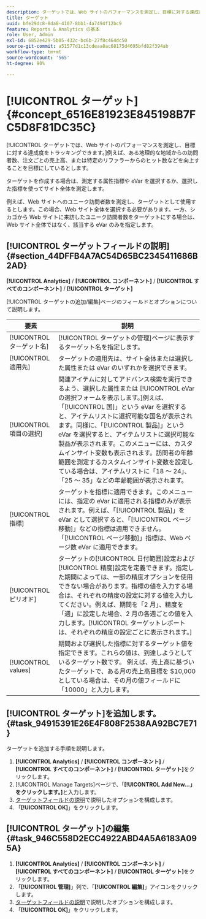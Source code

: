 ```yaml
---
description: ターゲットでは、Web サイトのパフォーマンスを測定し、目標に対する達成度をトラッキングできます。例えば、ある地理的な地域からの訪問者数、注文ごとの売上高、または特定のリファラーからのヒット数などを向上することを目標にしているとします。
title: ターゲット
uuid: bfe29dc8-8da8-4107-8bb1-4a7494f12bc9
feature: Reports & Analytics の基本
role: User, Admin
exl-id: 6852e429-5b05-432c-bc6b-27f8c464dc50
source-git-commit: a51577d1c13cdeaa8ac68175d4695bfd82f394ab
workflow-type: tm+mt
source-wordcount: '565'
ht-degree: 90%

---
```


# [!UICONTROL ターゲット] {#concept_6516E81923E845198B7FC5D8F81DC35C}

[!UICONTROL ターゲットでは、Web サイトのパフォーマンスを測定し、目標に対する達成度をトラッキングできます。]例えば、ある地理的な地域からの訪問者数、注文ごとの売上高、または特定のリファラーからのヒット数などを向上することを目標にしているとします。

ターゲットを作成する場合は、測定する属性指標や eVar を選択するか、選択した指標を使ってサイト全体を測定します。

例えば、Web サイトへのユニーク訪問者数を測定し、ターゲットとして使用するとします。この場合、Web サイト全体を選択する必要があります。一方、シカゴから Web サイトに来訪したユニーク訪問者数をターゲットにする場合は、Web サイト全体ではなく、該当する eVar のみを指定します。

## [!UICONTROL ターゲットフィールドの説明] {#section_44DFFB4A7AC54D65BC2345411686B2AD}

**[!UICONTROL Analytics]** /  **[!UICONTROL コンポーネント]** /  **[!UICONTROL すべてのコンポーネント]** /  **[!UICONTROL ターゲット]**

[!UICONTROL ターゲットの追加/編集]ページのフィールドとオプションについて説明します。

| 要素 | 説明 |
| --- | --- |
| [!UICONTROL ターゲット名] | [!UICONTROL ターゲットの管理]ページに表示するターゲット名を指定します。 |
| [!UICONTROL 適用先] | ターゲットの適用先は、サイト全体または選択した属性または eVar のいずれかを選択できます。 |
| [!UICONTROL 項目の選択] | 関連アイテムに対してアドバンス検索を実行できるよう、選択した属性または [!UICONTROL eVar の選択フォームを表示します。]‎例えば、「[!UICONTROL 国]」という eVar を選択すると、アイテムリストに選択可能な国名が表示されます。同様に、「[!UICONTROL 製品]」という eVar を選択すると、アイテムリストに選択可能な製品が表示されます。このメニューには、カスタムインサイト変数も表示されます。訪問者の年齢範囲を測定するカスタムインサイト変数を設定している場合は、アイテムリストに「18 ～ 24」、「25 ～ 35」などの年齢範囲が表示されます。 |
| [!UICONTROL 指標] | ターゲットを指標に適用できます。このメニューには、指定の eVar に適用される指標のみが表示されます。例えば、「[!UICONTROL 製品]」を eVar として選択すると、「[!UICONTROL ページ移動]」などの指標は適用できません。「[!UICONTROL ページ移動]」指標は、Web ページ数 eVar に適用できます。 |
| [!UICONTROL ピリオド] | ターゲットの[!UICONTROL 日付範囲]設定および[!UICONTROL 精度]設定を定義できます。指定した期間によっては、一部の精度オプションを使用できない場合があります。指標の値を入力する場合は、それぞれの精度の設定に対する値を入力してください。例えば、期間を「2 月」、精度を「週」に設定した場合、2 月の各週ごとの値を入力します。[!UICONTROL ターゲットレポートは、それぞれの精度の設定ごとに表示されます。] |
| [!UICONTROL values] | 期間および選択した指標に対するターゲット値を指定できます。これらの値は、到達しようとしているターゲット数です。 例えば、売上高に基づいたターゲットで、ある月の売上高目標を $10,000 としている場合は、その月の値フィールドに「10000」と入力します。 |

## [!UICONTROL ターゲット]を追加します。 {#task_94915391E26E4F808F2538AA92BC7E71}

ターゲットを追加する手順を説明します。

1. **[!UICONTROL Analytics]** / **[!UICONTROL コンポーネント]** / **[!UICONTROL すべてのコンポーネント]** / **[!UICONTROL ターゲット]**&#x200B;をクリックします。
1. [!UICONTROL Manage Targets]ページで、「**[!UICONTROL Add New...」をクリックします。]**&#x200B;と入力します。
1. [ターゲットフィールドの説明](/help/analyze/reports-analytics/targets.md#section_44DFFB4A7AC54D65BC2345411686B2AD)で説明したオプションを構成します。
1. 「**[!UICONTROL OK]**」をクリックします。

## [!UICONTROL ターゲット]の編集 {#task_946C558D2ECC4922ABD4A5A6183A095A}

1. **[!UICONTROL Analytics]** / **[!UICONTROL コンポーネント]** / **[!UICONTROL すべてのコンポーネント]** / **[!UICONTROL ターゲット]**&#x200B;をクリックします。
1.  「**[!UICONTROL 管理]**」列で、「**[!UICONTROL 編集]**」アイコンをクリックします。
1. [ターゲットフィールドの説明](/help/analyze/reports-analytics/targets.md#section_44DFFB4A7AC54D65BC2345411686B2AD)で説明したオプションを構成します。
1. 「**[!UICONTROL OK]**」をクリックします。
